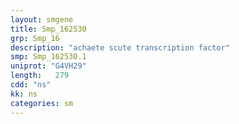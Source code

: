 ```yaml
---
layout: smgene
title: Smp_162530
grp: Smp_16
description: "achaete scute transcription factor"
smp: Smp_162530.1
uniprot: "G4VH29"
length:   279
cdd: "ns"
kk: ns
categories: sm
---
```

